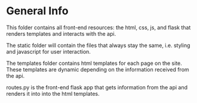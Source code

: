 # General Info

This folder contains all front-end resources: the html, css, js, and flask that renders templates and interacts with the api.

The static folder will contain the files that always stay the same, i.e. styling and javascript for user interaction.

The templates folder contains html templates for each page on the site. These templates are dynamic depending on the information received from the api.

routes.py is the front-end flask app that gets information from the api and renders it into into the html templates.
